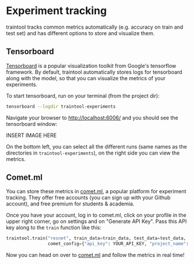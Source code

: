 # Experiment tracking

traintool tracks common metrics automatically (e.g. accuracy on train and test set)
and has different options to store and visualize them. 


## Tensorboard

[Tensorboard](https://www.tensorflow.org/tensorboard) is a popular visualization toolkit from Google's tensorflow framework. By default, traintool automatically stores logs for tensorboard along with the model, so that you can visualize the metrics of your experiments.

To start tensorboard, run on your terminal (from the project dir):

```bash
tensorboard --logdir traintool-experiments
```

Navigate your browser to [http://localhost:6006/](http://localhost:6006/) and you should see the tensorboard window:

INSERT IMAGE HERE

On the bottom left, you can select all the different runs (same names as the directories in `traintool-experiments`), on the right side you can view the metrics. 



## Comet.ml

You can store these metrics in [comet.ml](https://www.comet.ml/), a popular platform 
for experiment tracking. They offer free accounts (you can sign up with your Github 
account), and free premium for students & academia. 

Once you have your account, log in to comet.ml, click on your profile in the upper 
right corner, go on settings and on "Generate API Key". Pass this API key along to the 
`train` function like this:

```python
traintool.train("resnet", train_data=train_data, test_data=test_data, 
                comet_config={"api_key": YOUR_API_KEY, "project_name": OPTIONAL_PROJECT_NAME})
```

Now you can head on over to [comet.ml](https://www.comet.ml/) and follow the metrics in 
real time!

